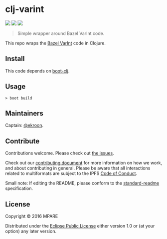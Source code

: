 # clj-varint

[![](https://img.shields.io/badge/project-multiformats-blue.svg?style=flat-square)](https://github.com/multiformats/multiformats)
[![](https://img.shields.io/badge/freenode-%23ipfs-blue.svg?style=flat-square)](https://webchat.freenode.net/?channels=%23ipfs)
[![](https://img.shields.io/badge/readme%20style-standard-brightgreen.svg?style=flat-square)](https://github.com/RichardLitt/standard-readme)


> Simple wrapper around Bazel VarInt code.

This repo wraps the [Bazel VarInt](https://github.com/bazelbuild/bazel/blob/master/src/main/java/com/google/devtools/build/lib/util/VarInt.java) code in Clojure.

## Install

This code depends on [boot-clj](https://github.com/boot-clj/boot#install).

## Usage

```
> boot build
```

## Maintainers

Captain: [@ekroon](https://github.com/ekroon).

## Contribute

Contributions welcome. Please check out [the issues](https://github.com/multiformats/clj-varint/issues).

Check out our [contributing document](https://github.com/multiformats/multiformats/blob/master/contributing.md) for more information on how we work, and about contributing in general. Please be aware that all interactions related to multiformats are subject to the IPFS [Code of Conduct](https://github.com/ipfs/community/blob/master/code-of-conduct.md).

Small note: If editing the README, please conform to the [standard-readme](https://github.com/RichardLitt/standard-readme) specification.

## License

Copyright © 2016 MPARE

Distributed under the [Eclipse Public License](LICENSE) either version 1.0 or (at
your option) any later version.
